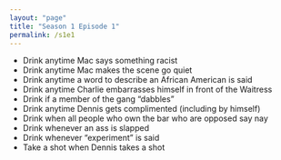 ```yaml
---
layout: "page"
title: "Season 1 Episode 1"
permalink: /s1e1
---
```


* Drink anytime Mac says something racist
* Drink anytime Mac makes the scene go quiet
* Drink anytime a word to describe an African American is said
* Drink anytime Charlie embarrasses himself in front of the Waitress
* Drink if a member of the gang “dabbles”
* Drink anytime Dennis gets complimented (including by himself)
* Drink when all people who own the bar who are opposed say nay
* Drink whenever an ass is slapped
* Drink whenever “experiment” is said
* Take a shot when Dennis takes a shot
